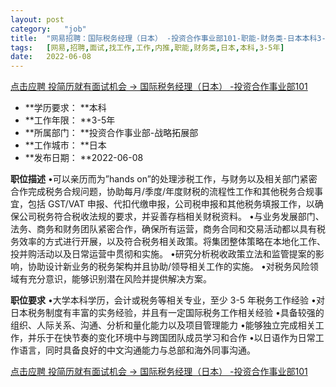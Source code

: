 ```yaml
---
layout:	post
category:	"job"
title:	"网易招聘：国际税务经理（日本） -投资合作事业部101-职能-财务类-日本本科3-5年"
tags:	[网易,招聘,面试,找工作,工作,内推,职能,财务类,日本,本科,3-5年]
date:	2022-06-08
---
```


[点击应聘 投简历就有面试机会 -> 国际税务经理（日本） -投资合作事业部101](http://mobile.bole.netease.com/bole/boleDetail?id=40609&employeeId=346f03c3cda5f04c&key=all)



- **学历要求： **本科
- **工作年限： **3-5年
- **所属部门： **投资合作事业部-战略拓展部
- **工作城市： **日本
- **发布日期： **2022-06-08



**职位描述**
•可以亲历而为”hands on”的处理涉税工作，与财务以及相关部门紧密合作完成税务合规问题，协助每月/季度/年度财税的流程性工作和其他税务合规事宜，包括 GST/VAT 申报、代扣代缴申报，公司税申报和其他税务填报工作，以确保公司税务符合税收法规的要求，并妥善存档相关财税资料。 
•与业务发展部门、法务、商务和财务团队紧密合作，确保所有运营，商务合同和交易活动都以具有税务效率的方式进行开展，以及符合税务相关政策。将集团整体策略在本地化工作、投并购活动以及日常运营中贯彻和实施。 
•研究分析税收政策立法和监管提案的影响，协助设计新业务的税务架构并且协助/领导相关工作的实施。 
•对税务风险领域有充分意识，能够识别潜在风险并提供解决方案。 



**职位要求**
•大学本科学历，会计或税务等相关专业，至少 3-5 年税务工作经验 
•对日本税务制度有丰富的实务经验，并且有一定国际税务工作相关经验 
•具备较强的组织、人际关系、沟通、分析和量化能力以及项目管理能力 
•能够独立完成相关工作，并乐于在快节奏的变化环境中与跨国团队成员学习和合作 
•以日语作为日常工作语言，同时具备良好的中文沟通能力与总部和海外同事沟通。 



[点击应聘 投简历就有面试机会 -> 国际税务经理（日本） -投资合作事业部101](http://mobile.bole.netease.com/bole/boleDetail?id=40609&employeeId=346f03c3cda5f04c&key=all)